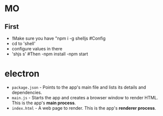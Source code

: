 MO
==================

First
--------------------
  - !Make sure you have "npm i -g shelljs
#Config
  - cd to 'shell'
  - configure values in there
  - 'shjs s' 
#Then
  -npm install
  -npm start
# electron

- `package.json` - Points to the app's main file and lists its details and dependencies.
- `main.js` - Starts the app and creates a browser window to render HTML. This is the app's **main process**.
- `index.html` - A web page to render. This is the app's **renderer process**.
